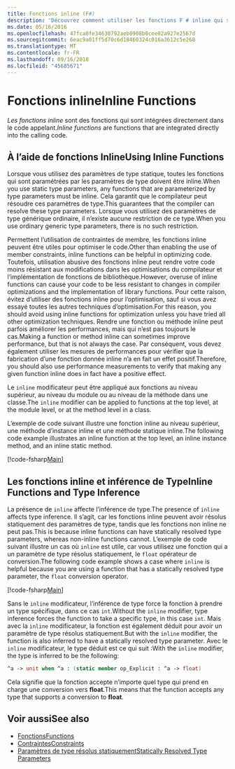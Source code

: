 ```yaml
---
title: Fonctions inline (F#)
description: 'Découvrez comment utiliser les fonctions F # inline qui sont intégrées directement dans le code appelant.'
ms.date: 05/16/2016
ms.openlocfilehash: 47fca0fe34630792aeb0908b0cee02a927e2567d
ms.sourcegitcommit: 6eac9a01ff5d70c6d18460324c016a3612c5e268
ms.translationtype: MT
ms.contentlocale: fr-FR
ms.lasthandoff: 09/16/2018
ms.locfileid: "45685671"
---
```

# <a name="inline-functions"></a><span data-ttu-id="c12d8-103">Fonctions inline</span><span class="sxs-lookup"><span data-stu-id="c12d8-103">Inline Functions</span></span>

<span data-ttu-id="c12d8-104">*Les fonctions inline* sont des fonctions qui sont intégrées directement dans le code appelant.</span><span class="sxs-lookup"><span data-stu-id="c12d8-104">*Inline functions* are functions that are integrated directly into the calling code.</span></span>

## <a name="using-inline-functions"></a><span data-ttu-id="c12d8-105">À l’aide de fonctions Inline</span><span class="sxs-lookup"><span data-stu-id="c12d8-105">Using Inline Functions</span></span>

<span data-ttu-id="c12d8-106">Lorsque vous utilisez des paramètres de type statique, toutes les fonctions qui sont paramétrées par les paramètres de type doivent être inline.</span><span class="sxs-lookup"><span data-stu-id="c12d8-106">When you use static type parameters, any functions that are parameterized by type parameters must be inline.</span></span> <span data-ttu-id="c12d8-107">Cela garantit que le compilateur peut résoudre ces paramètres de type.</span><span class="sxs-lookup"><span data-stu-id="c12d8-107">This guarantees that the compiler can resolve these type parameters.</span></span> <span data-ttu-id="c12d8-108">Lorsque vous utilisez des paramètres de type générique ordinaire, il n’existe aucune restriction de ce type.</span><span class="sxs-lookup"><span data-stu-id="c12d8-108">When you use ordinary generic type parameters, there is no such restriction.</span></span>

<span data-ttu-id="c12d8-109">Permettent l’utilisation de contraintes de membre, les fonctions inline peuvent être utiles pour optimiser le code.</span><span class="sxs-lookup"><span data-stu-id="c12d8-109">Other than enabling the use of member constraints, inline functions can be helpful in optimizing code.</span></span> <span data-ttu-id="c12d8-110">Toutefois, utilisation abusive des fonctions inline peut rendre votre code moins résistant aux modifications dans les optimisations du compilateur et l’implémentation de fonctions de bibliothèque.</span><span class="sxs-lookup"><span data-stu-id="c12d8-110">However, overuse of inline functions can cause your code to be less resistant to changes in compiler optimizations and the implementation of library functions.</span></span> <span data-ttu-id="c12d8-111">Pour cette raison, évitez d’utiliser des fonctions inline pour l’optimisation, sauf si vous avez essayé toutes les autres techniques d’optimisation.</span><span class="sxs-lookup"><span data-stu-id="c12d8-111">For this reason, you should avoid using inline functions for optimization unless you have tried all other optimization techniques.</span></span> <span data-ttu-id="c12d8-112">Rendre une fonction ou méthode inline peut parfois améliorer les performances, mais qui n’est pas toujours le cas.</span><span class="sxs-lookup"><span data-stu-id="c12d8-112">Making a function or method inline can sometimes improve performance, but that is not always the case.</span></span> <span data-ttu-id="c12d8-113">Par conséquent, vous devez également utiliser les mesures de performances pour vérifier que la fabrication d’une fonction donnée inline n’a en fait un effet positif.</span><span class="sxs-lookup"><span data-stu-id="c12d8-113">Therefore, you should also use performance measurements to verify that making any given function inline does in fact have a positive effect.</span></span>

<span data-ttu-id="c12d8-114">Le `inline` modificateur peut être appliqué aux fonctions au niveau supérieur, au niveau du module ou au niveau de la méthode dans une classe.</span><span class="sxs-lookup"><span data-stu-id="c12d8-114">The `inline` modifier can be applied to functions at the top level, at the module level, or at the method level in a class.</span></span>

<span data-ttu-id="c12d8-115">L’exemple de code suivant illustre une fonction inline au niveau supérieur, une méthode d’instance inline et une méthode statique inline.</span><span class="sxs-lookup"><span data-stu-id="c12d8-115">The following code example illustrates an inline function at the top level, an inline instance method, and an inline static method.</span></span>

[!code-fsharp[Main](../../../../samples/snippets/fsharp/lang-ref-3/snippet201.fs)]

## <a name="inline-functions-and-type-inference"></a><span data-ttu-id="c12d8-116">Les fonctions inline et inférence de Type</span><span class="sxs-lookup"><span data-stu-id="c12d8-116">Inline Functions and Type Inference</span></span>

<span data-ttu-id="c12d8-117">La présence de `inline` affecte l’inférence de type.</span><span class="sxs-lookup"><span data-stu-id="c12d8-117">The presence of `inline` affects type inference.</span></span> <span data-ttu-id="c12d8-118">Il s’agit, car les fonctions inline peuvent avoir résolus statiquement des paramètres de type, tandis que les fonctions non inline ne peut pas.</span><span class="sxs-lookup"><span data-stu-id="c12d8-118">This is because inline functions can have statically resolved type parameters, whereas non-inline functions cannot.</span></span> <span data-ttu-id="c12d8-119">L’exemple de code suivant illustre un cas où `inline` est utile, car vous utilisez une fonction qui a un paramètre de type résolus statiquement, le `float` opérateur de conversion.</span><span class="sxs-lookup"><span data-stu-id="c12d8-119">The following code example shows a case where `inline` is helpful because you are using a function that has a statically resolved type parameter, the `float` conversion operator.</span></span>

[!code-fsharp[Main](../../../../samples/snippets/fsharp/lang-ref-3/snippet202.fs)]

<span data-ttu-id="c12d8-120">Sans le `inline` modificateur, l’inférence de type force la fonction à prendre un type spécifique, dans ce cas `int`.</span><span class="sxs-lookup"><span data-stu-id="c12d8-120">Without the `inline` modifier, type inference forces the function to take a specific type, in this case `int`.</span></span> <span data-ttu-id="c12d8-121">Mais avec la `inline` modificateur, la fonction est également déduit pour avoir un paramètre de type résolus statiquement.</span><span class="sxs-lookup"><span data-stu-id="c12d8-121">But with the `inline` modifier, the function is also inferred to have a statically resolved type parameter.</span></span> <span data-ttu-id="c12d8-122">Avec le `inline` modificateur, le type déduit est ce qui suit :</span><span class="sxs-lookup"><span data-stu-id="c12d8-122">With the `inline` modifier, the type is inferred to be the following:</span></span>

```fsharp
^a -> unit when ^a : (static member op_Explicit : ^a -> float)
```

<span data-ttu-id="c12d8-123">Cela signifie que la fonction accepte n’importe quel type qui prend en charge une conversion vers **float**.</span><span class="sxs-lookup"><span data-stu-id="c12d8-123">This means that the function accepts any type that supports a conversion to **float**.</span></span>

## <a name="see-also"></a><span data-ttu-id="c12d8-124">Voir aussi</span><span class="sxs-lookup"><span data-stu-id="c12d8-124">See also</span></span>

- [<span data-ttu-id="c12d8-125">Fonctions</span><span class="sxs-lookup"><span data-stu-id="c12d8-125">Functions</span></span>](index.md)
- [<span data-ttu-id="c12d8-126">Contraintes</span><span class="sxs-lookup"><span data-stu-id="c12d8-126">Constraints</span></span>](../generics/constraints.md)
- [<span data-ttu-id="c12d8-127">Paramètres de type résolus statiquement</span><span class="sxs-lookup"><span data-stu-id="c12d8-127">Statically Resolved Type Parameters</span></span>](../generics/statically-resolved-type-parameters.md)
